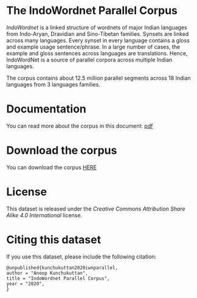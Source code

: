 #  The IndoWordnet Parallel Corpus

_IndoWordnet_ is a linked structure of wordnets of major Indian languages from Indo-Aryan, Dravidian and Sino-Tibetan families. Synsets are linked across many languages. Every synset in every language contains a gloss and example usage sentence/phrase. In a large number of cases, the example and gloss sentences across languages are translations. Hence, IndoWordNet is a source of parallel corpora across multiple Indian languages. 

The corpus contains about 12.5 million parallel segments across 18 Indian languages from 3 languages families. 

# Documentation

You can read more about the corpus in this document: [pdf](iwn_parallel_2020.pdf)

# Download the corpus

You can download the corpus [HERE](https://www.dropbox.com/s/6g8ad2ogn4bjzj8/iwn_parallel.tgz)

# License

This dataset is released under the _Creative Commons Attribution Share Alike 4.0 International_ license.

# Citing this dataset

If you use this dataset, please include the following citation: 

```
@unpublished{kunchukuttan2020iwnparallel,
author = "Anoop Kunchukuttan",
title = "IndoWordnet Parallel Corpus",
year = "2020",
}
```
